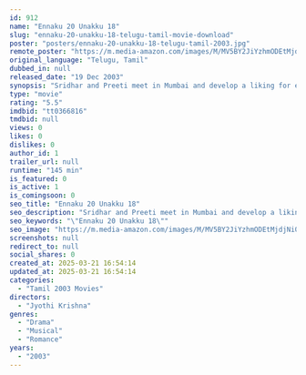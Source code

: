 ```yaml
---
id: 912
name: "Ennaku 20 Unakku 18"
slug: "ennaku-20-unakku-18-telugu-tamil-movie-download"
poster: "posters/ennaku-20-unakku-18-telugu-tamil-2003.jpg"
remote_poster: "https://m.media-amazon.com/images/M/MV5BY2JiYzhmODEtMjdjNi00M2Y2LTk2OWYtNzJlMzcxYTgzNTRkXkEyXkFqcGc@._V1_SX300.jpg"
original_language: "Telugu, Tamil"
dubbed_in: null
released_date: "19 Dec 2003"
synopsis: "Sridhar and Preeti meet in Mumbai and develop a liking for each other but part ways without exchanging any information. However, they start searching for each other in Chennai."
type: "movie"
rating: "5.5"
imdbid: "tt0366816"
tmdbid: null
views: 0
likes: 0
dislikes: 0
author_id: 1
trailer_url: null
runtime: "145 min"
is_featured: 0
is_active: 1
is_comingsoon: 0
seo_title: "Ennaku 20 Unakku 18"
seo_description: "Sridhar and Preeti meet in Mumbai and develop a liking for each other but part ways without exchanging any information. However, they start searching for each other in Chennai."
seo_keywords: "\"Ennaku 20 Unakku 18\""
seo_image: "https://m.media-amazon.com/images/M/MV5BY2JiYzhmODEtMjdjNi00M2Y2LTk2OWYtNzJlMzcxYTgzNTRkXkEyXkFqcGc@._V1_SX300.jpg"
screenshots: null
redirect_to: null
social_shares: 0
created_at: 2025-03-21 16:54:14
updated_at: 2025-03-21 16:54:14
categories:
  - "Tamil 2003 Movies"
directors:
  - "Jyothi Krishna"
genres:
  - "Drama"
  - "Musical"
  - "Romance"
years:
  - "2003"
---
```

